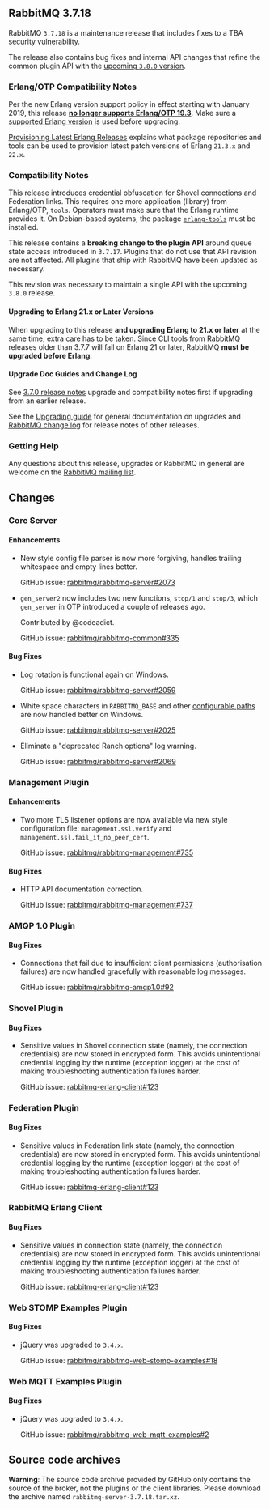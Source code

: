 ## RabbitMQ 3.7.18

RabbitMQ `3.7.18` is a maintenance release that includes fixes to a TBA security vulnerability.

The release also contains bug fixes and internal
API changes that refine the common plugin API with the [upcoming `3.8.0` version](https://github.com/rabbitmq/rabbitmq-server/releases/).

### Erlang/OTP Compatibility Notes

Per the new Erlang version support policy in effect starting with January 2019,
this release [**no longer supports Erlang/OTP 19.3**](https://groups.google.com/d/msg/rabbitmq-users/G4UJ9zbIYHs/qCeyjkjyCQAJ).
Make sure a [supported Erlang version](https://www.rabbitmq.com/which-erlang.html) is used before upgrading.

[Provisioning Latest Erlang Releases](https://www.rabbitmq.com/which-erlang.html#erlang-repositories) explains
what package repositories and tools can be used to provision latest patch versions of Erlang `21.3.x` and `22.x`.

### Compatibility Notes

This release introduces credential obfuscation for Shovel connections and Federation links. This requires
one more application (library) from Erlang/OTP, `tools`. Operators must make sure that the Erlang runtime
provides it. On Debian-based systems, the package [`erlang-tools`](https://packages.ubuntu.com/bionic/erlang-tools) must be installed.

This release contains a **breaking change to the plugin API** around queue state access introduced in `3.7.17`.
Plugins that do not use that API revision are not affected. All plugins that ship with RabbitMQ have been updated
as necessary.

This revision was necessary to maintain a single API with the upcoming `3.8.0` release.

#### Upgrading to Erlang 21.x or Later Versions

When upgrading to this release **and upgrading Erlang to 21.x or later** at the same time, extra care has to be taken.
Since CLI tools from RabbitMQ releases older than 3.7.7 will fail on Erlang 21 or later,
RabbitMQ **must be upgraded before Erlang**.

#### Upgrade Doc Guides and Change Log

See [3.7.0 release notes](https://github.com/rabbitmq/rabbitmq-server/releases/tag/v3.7.0) upgrade
and compatibility notes first if upgrading from an earlier release.

See the [Upgrading guide](https://www.rabbitmq.com/upgrade.html) for general documentation on upgrades
and [RabbitMQ change log](https://www.rabbitmq.com/changelog.html) for release notes of other releases.

### Getting Help

Any questions about this release, upgrades or RabbitMQ in general are welcome on the
[RabbitMQ mailing list](https://groups.google.com/forum/#!forum/rabbitmq-users).


## Changes

### Core Server

#### Enhancements

 * New style config file parser is now more forgiving, handles trailing whitespace and empty lines
   better.

   GitHub issue: [rabbitmq/rabbitmq-server#2073](https://github.com/rabbitmq/rabbitmq-server/pull/2073)

 * `gen_server2` now includes two new functions, `stop/1` and `stop/3`, which `gen_server` in OTP
   introduced a couple of releases ago.

   Contributed by @codeadict.

   GitHub issue: [rabbitmq/rabbitmq-common#335](https://github.com/rabbitmq/rabbitmq-common/pull/335)

#### Bug Fixes

 * Log rotation is functional again on Windows.

   GitHub issue: [rabbitmq/rabbitmq-server#2059](https://github.com/rabbitmq/rabbitmq-server/issues/2059)

 * White space characters in `RABBITMQ_BASE` and other [configurable paths](https://www.rabbitmq.com/configure.html#customise-environment) are now handled better on Windows.

   GitHub issue: [rabbitmq/rabbitmq-server#2025](https://github.com/rabbitmq/rabbitmq-server/issues/2025)

 * Eliminate a "deprecated Ranch options" log warning.

   GitHub issue: [rabbitmq/rabbitmq-server#2069](https://github.com/rabbitmq/rabbitmq-server/issues/2069)


### Management Plugin

#### Enhancements

 * Two more TLS listener options are now available via new style configuration file:
   `management.ssl.verify` and `management.ssl.fail_if_no_peer_cert`.

   GitHub issue: [rabbitmq/rabbitmq-management#735](https://github.com/rabbitmq/rabbitmq-management/issues/735)

#### Bug Fixes

 * HTTP API documentation correction.

   GitHub issue: [rabbitmq/rabbitmq-management#737](https://github.com/rabbitmq/rabbitmq-management/issues/737)


### AMQP 1.0 Plugin

#### Bug Fixes

 * Connections that fail due to insufficient client permissions (authorisation failures) are now handled
   gracefully with reasonable log messages.

   GitHub issue: [rabbitmq/rabbitmq-amqp1.0#92](https://github.com/rabbitmq/rabbitmq-amqp1.0/pull/92)


### Shovel Plugin

#### Bug Fixes

 * Sensitive values in Shovel connection state (namely, the connection credentials) are now stored in
   encrypted form. This avoids unintentional credential logging by the runtime (exception logger)
   at the cost of making troubleshooting authentication failures harder.

   GitHub issue: [rabbitmq-erlang-client#123](https://github.com/rabbitmq/rabbitmq-erlang-client/issues/123)


### Federation Plugin

#### Bug Fixes

 * Sensitive values in Federation link state (namely, the connection credentials) are now stored in
   encrypted form. This avoids unintentional credential logging by the runtime (exception logger)
   at the cost of making troubleshooting authentication failures harder.

   GitHub issue: [rabbitmq-erlang-client#123](https://github.com/rabbitmq/rabbitmq-erlang-client/issues/123)


### RabbitMQ Erlang Client

#### Bug Fixes

 * Sensitive values in connection state (namely, the connection credentials) are now stored in
   encrypted form. This avoids unintentional credential logging by the runtime (exception logger)
   at the cost of making troubleshooting authentication failures harder.

   GitHub issue: [rabbitmq-erlang-client#123](https://github.com/rabbitmq/rabbitmq-erlang-client/issues/123)


### Web STOMP Examples Plugin

#### Bug Fixes

 * jQuery was upgraded to `3.4.x`.

   GitHub issue: [rabbitmq/rabbitmq-web-stomp-examples#18](https://github.com/rabbitmq/rabbitmq-web-stomp-examples/issues/18)


### Web MQTT Examples Plugin

#### Bug Fixes

 * jQuery was upgraded to `3.4.x`.

   GitHub issue: [rabbitmq/rabbitmq-web-mqtt-examples#2](https://github.com/rabbitmq/rabbitmq-web-mqtt-examples/issues/2)


## Source code archives

**Warning**: The source code archive provided by GitHub only contains the source of the broker,
not the plugins or the client libraries. Please download the archive named `rabbitmq-server-3.7.18.tar.xz`.
